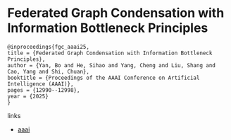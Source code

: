 # Federated Graph Condensation with Information Bottleneck Principles

```
@inproceedings{fgc_aaai25,
title = {Federated Graph Condensation with Information Bottleneck Principles},
author = {Yan, Bo and He, Sihao and Yang, Cheng and Liu, Shang and Cao, Yang and Shi, Chuan},
booktitle = {Proceedings of the AAAI Conference on Artificial Intelligence (AAAI)},
pages = {12990--12998},
year = {2025}
}
```

links
- [aaai](https://ojs.aaai.org/index.php/AAAI/article/view/33417)
